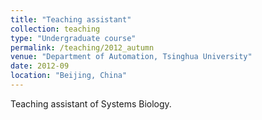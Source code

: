 ```yaml
---
title: "Teaching assistant"
collection: teaching
type: "Undergraduate course"
permalink: /teaching/2012_autumn
venue: "Department of Automation, Tsinghua University"
date: 2012-09
location: "Beijing, China"
---
```


Teaching assistant of Systems Biology.
